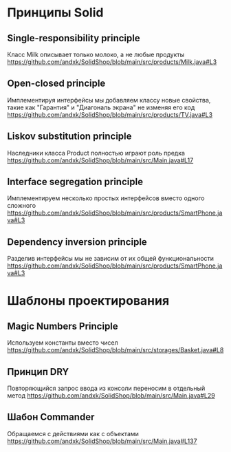 # Принципы Solid

## Single-responsibility principle
Класс Milk описывает только молоко, а не любые продукты 
<https://github.com/andxk/SolidShop/blob/main/src/products/Milk.java#L3>

## Open-closed principle
Имплементируя интерфейсы мы добавляем классу новые свойства, такие как "Гарантия" и "Диагональ экрана" не изменяя его код 
<https://github.com/andxk/SolidShop/blob/main/src/products/TV.java#L3>

## Liskov substitution principle
Наследники класса Product полностью играют роль предка
<https://github.com/andxk/SolidShop/blob/main/src/Main.java#L17>

## Interface segregation principle
Имплементируем несколько простых интерфейсов вместо одного сложного
<https://github.com/andxk/SolidShop/blob/main/src/products/SmartPhone.java#L3>

## Dependency inversion principle
Разделив интерфейсы мы не зависим от их общей функциональности
<https://github.com/andxk/SolidShop/blob/main/src/products/SmartPhone.java#L3>

#
# Шаблоны проектирования
## Magic Numbers Principle
Используем константы вместо чисел
<https://github.com/andxk/SolidShop/blob/main/src/storages/Basket.java#L8>

## Принцип DRY
Повторяющийся запрос ввода из консоли переносим в отдельный метод
<https://github.com/andxk/SolidShop/blob/main/src/Main.java#L29>

## Шабон Commander
Обращаемся с действиями как c объектами
<https://github.com/andxk/SolidShop/blob/main/src/Main.java#L137>
